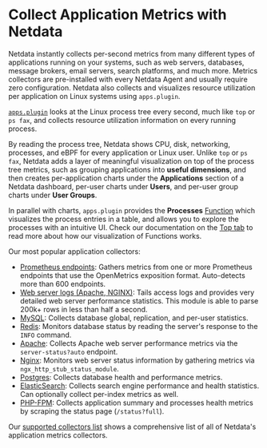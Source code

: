 # Collect Application Metrics with Netdata

Netdata instantly collects per-second metrics from many different types of applications running on your systems, such as web servers, databases, message brokers, email servers, search platforms, and much more. Metrics collectors are pre-installed with every Netdata Agent and usually require zero configuration. Netdata also collects and visualizes resource utilization per application on Linux systems using `apps.plugin`.

[`apps.plugin`](/src/collectors/apps.plugin/README.md) looks at the Linux process tree every second, much like `top` or `ps fax`, and collects resource utilization information on every running process.

By reading the process tree, Netdata shows CPU, disk, networking, processes, and eBPF for every application or Linux user. Unlike `top` or `ps fax`, Netdata adds a layer of meaningful visualization on top of the process tree metrics, such as grouping applications into **useful dimensions**, and then creates per-application charts under the **Applications** section of a Netdata dashboard, per-user charts under **Users**, and per-user group charts under **User Groups**.

In parallel with charts, `apps.plugin` provides the **Processes** [Function](/docs/top-monitoring-netdata-functions.md) which visualizes the process entries in a table, and allows you to explore the processes with an intuitive UI. Check our documentation on the [Top tab](/docs/dashboards-and-charts/top-tab.md) to read more about how our visualization of Functions works.

Our most popular application collectors:

- [Prometheus endpoints](/src/go/collectors/go.d.plugin/modules/prometheus/README.md): Gathers metrics from one or more Prometheus endpoints that use the OpenMetrics exposition format. Auto-detects more than 600 endpoints.
- [Web server logs (Apache, NGINX)](/src/go/collectors/go.d.plugin/modules/weblog/README.md): Tails access logs and provides very detailed web server performance statistics. This module is able to parse 200k+ rows in less than half a second.
- [MySQL](/src/go/collectors/go.d.plugin/modules/mysql/README.md): Collects database global, replication, and per-user statistics.
- [Redis](/src/go/collectors/go.d.plugin/modules/redis/README.md): Monitors database status by reading the server's response to the `INFO` command.
- [Apache](/src/go/collectors/go.d.plugin/modules/apache/README.md): Collects Apache web server performance metrics via the `server-status?auto` endpoint.
- [Nginx](/src/go/collectors/go.d.plugin/modules/nginx/README.md): Monitors web server status information by gathering metrics via `ngx_http_stub_status_module`.
- [Postgres](/src/go/collectors/go.d.plugin/modules/postgres/README.md): Collects database health and performance metrics.
- [ElasticSearch](/src/go/collectors/go.d.plugin/modules/elasticsearch/README.md): Collects search engine performance and health statistics. Can optionally collect per-index metrics as well.
- [PHP-FPM](/src/go/collectors/go.d.plugin/modules/phpfpm/README.md): Collects application summary and processes health metrics by scraping the status page (`/status?full`).

Our [supported collectors list](/src/collectors/COLLECTORS.md#service-and-application-collectors) shows a comprehensive list of all of Netdata's application metrics collectors.
